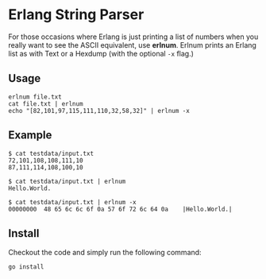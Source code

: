 # Erlang String Parser

For those occasions where Erlang is just printing a list of numbers when you really want to see the ASCII equivalent, use **erlnum**. Erlnum prints an Erlang list as with Text or a Hexdump (with the optional `-x` flag.)

## Usage

    erlnum file.txt
    cat file.txt | erlnum
    echo "[82,101,97,115,111,110,32,58,32]" | erlnum -x

## Example

```
$ cat testdata/input.txt
72,101,108,108,111,10
87,111,114,108,100,10

$ cat testdata/input.txt | erlnum
Hello.World.

$ cat testdata/input.txt | erlnum -x
00000000  48 65 6c 6c 6f 0a 57 6f 72 6c 64 0a    |Hello.World.|
```

## Install

Checkout the code and simply run the following command:

    go install
    